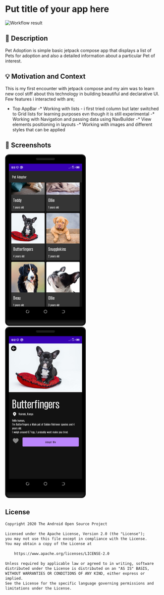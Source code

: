 # Put title of your app here

<!--- Replace <OWNER> with your Github Username and <REPOSITORY> with the name of your repository. -->
<!--- You can find both of these in the url bar when you open your repository in github. -->
![Workflow result](https://github.com/DanielWaiguru91/Pet-Adoption/workflows/Check/badge.svg)


## :scroll: Description
<!--- Describe your app in one or two sentences -->
Pet Adoption is simple basic jetpack compose app that displays a list of Pets for adoption and also
a detailed information about a particular Pet of interest.


## :bulb: Motivation and Context
<!--- Optionally point readers to interesting parts of your submission. -->
<!--- What are you especially proud of? -->
This is my first encounter with jetpack compose and my aim was to learn new cool stiff about this
technology in building beautiful and declarative UI.
Few features i interacted with are;
- Top AppBar
-* Working with lists - i first tried column but later switched to Grid lists for learning purposes
   evn though it is still experimental
-* Working with Navigation and passing data using NavBuilder
-* View elements positioning in layouts
-* Working with images and different styles that can be applied


## :camera_flash: Screenshots
<!-- You can add more screenshots here if you like -->
<img src="/results/screenshot_1.png" width="260">&emsp;<img src="/results/screenshot_2.png" width="260">

## License
```
Copyright 2020 The Android Open Source Project

Licensed under the Apache License, Version 2.0 (the "License");
you may not use this file except in compliance with the License.
You may obtain a copy of the License at

    https://www.apache.org/licenses/LICENSE-2.0

Unless required by applicable law or agreed to in writing, software
distributed under the License is distributed on an "AS IS" BASIS,
WITHOUT WARRANTIES OR CONDITIONS OF ANY KIND, either express or implied.
See the License for the specific language governing permissions and
limitations under the License.
```
